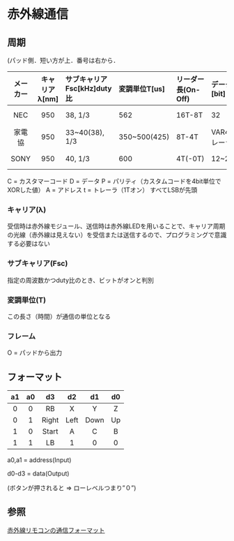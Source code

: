 # 赤外線通信

## 周期
(パッド側．短い方が上．番号は右から．

|メーカー|キャリアλ[nm]|サブキャリアFsc[kHz]duty比|変調単位T[us]|リーダー長(On-Off)|データ長[bit]|データ(bit)|
|:-:|:-:|:-|:-|:-|:-|:-|
|NEC|950|38, 1/3|562|16T-8T|32|C8 !C8 D8 !D8|
|家電協|950|33~40(38), 1/3|350~500(425)|8T-4T|VAR48+トレーラ|C16 P4 Dn t|
|SONY|950|40, 1/3|600|4T(-0T)|12~20|D7 A5,7,13|

C = カスタマーコード
D = データ
P = パリティ（カスタムコードを4bit単位でXORした値）
A = アドレス
t = トレーラ（1Tオン）
すべてLSBが先頭

### キャリア(λ)
受信時は赤外線モジュール、送信時は赤外線LEDを用いることで、キャリア周期の光線（赤外線は見えない）を受信または送信するので、プログラミングで意識する必要はない

### サブキャリア(Fsc)
指定の周波数かつduty比のとき、ビットがオンと判別

### 変調単位(T)
この長さ（時間）が通信の単位となる

### フレーム

O = パッドから出力

## フォーマット
|a1|a0|   d3|  d2|  d1|d0|
|:-:|:-:|:-:|:-:|:-:|:-:|
| 0| 0|   RB|   X|   Y| Z|
| 0| 1|Right|Left|Down|Up|
| 1| 0|Start|   A|   C| B|
| 1| 1|   LB|   1|   0| 0|

a0,a1 = address(Input)

d0-d3 = data(Output)

(ボタンが押されると => ローレベルつまり”０”)

## 参照
[赤外線リモコンの通信フォーマット](http://elm-chan.org/docs/ir_format.html)
